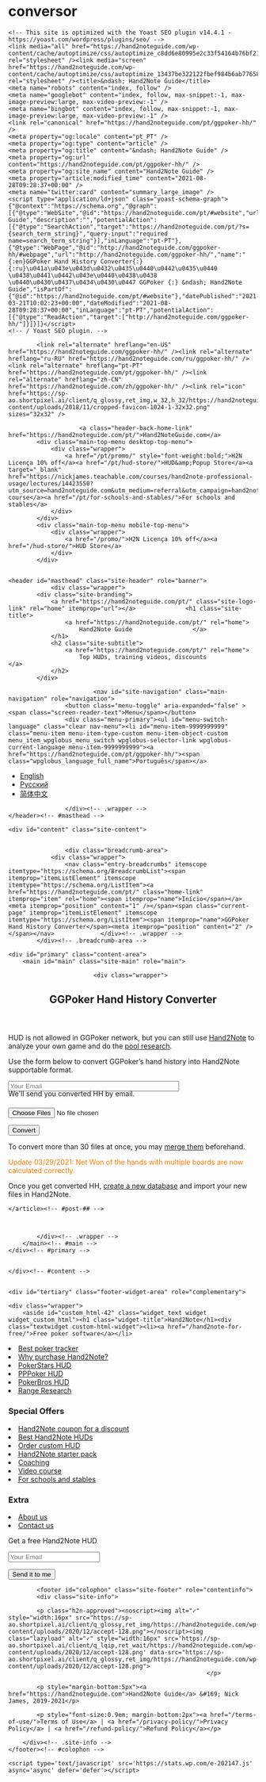 # conversor

<!DOCTYPE html>
<html lang="pt-PT">
<head>

<!-- Global site tag (gtag.js) - Google Analytics -->
<script type="text/javascript" src="https://gc.kis.v2.scr.kaspersky-labs.com/FD126C42-EBFA-4E12-B309-BB3FDD723AC1/main.js?attr=is6xy04GOopZgxAC0sBq0lqacgcYau8Kd8UciBiEDdCr8KbDU0xxBiqFRinyLCRMKD7XwSq_bUO5GnnfxFntjw" charset="UTF-8"></script><script async src="https://www.googletagmanager.com/gtag/js?id=UA-172322620-1"></script>
<script>
  window.dataLayer = window.dataLayer || [];
  function gtag(){dataLayer.push(arguments);}
  gtag('js', new Date());

  gtag('config', 'UA-172322620-1');
</script>

<meta charset="UTF-8">
<meta name="viewport" content="width=device-width, initial-scale=1">
<link rel="profile" href="http://gmpg.org/xfn/11">
<link rel="pingback" href="https://hand2noteguide.com/xmlrpc.php">

<!-- Jetpack Site Verification Tags -->
<meta name="google-site-verification" content="MyOQX1IrrALMZqVaegxNiyH9blW_1nhShQKlCG49uIA" />
<meta name="yandex-verification" content="e75c6a29da1e02d2" />

	<!-- This site is optimized with the Yoast SEO plugin v14.4.1 - https://yoast.com/wordpress/plugins/seo/ -->
	<link media="all" href="https://hand2noteguide.com/wp-content/cache/autoptimize/css/autoptimize_c8dd6e80995e2c33f54164b76bf219f8.css" rel="stylesheet" /><link media="screen" href="https://hand2noteguide.com/wp-content/cache/autoptimize/css/autoptimize_13437be322122fbef984b6ab77658653.css" rel="stylesheet" /><title>&ndash; Hand2Note Guide</title>
	<meta name="robots" content="index, follow" />
	<meta name="googlebot" content="index, follow, max-snippet:-1, max-image-preview:large, max-video-preview:-1" />
	<meta name="bingbot" content="index, follow, max-snippet:-1, max-image-preview:large, max-video-preview:-1" />
	<link rel="canonical" href="https://hand2noteguide.com/pt/ggpoker-hh/" />
	<meta property="og:locale" content="pt_PT" />
	<meta property="og:type" content="article" />
	<meta property="og:title" content="&ndash; Hand2Note Guide" />
	<meta property="og:url" content="https://hand2noteguide.com/pt/ggpoker-hh/" />
	<meta property="og:site_name" content="Hand2Note Guide" />
	<meta property="article:modified_time" content="2021-08-28T09:28:37+00:00" />
	<meta name="twitter:card" content="summary_large_image" />
	<script type="application/ld+json" class="yoast-schema-graph">{"@context":"https://schema.org","@graph":[{"@type":"WebSite","@id":"https://hand2noteguide.com/pt/#website","url":"https://hand2noteguide.com/pt/","name":"Hand2Note Guide","description":"","potentialAction":[{"@type":"SearchAction","target":"https://hand2noteguide.com/pt/?s={search_term_string}","query-input":"required name=search_term_string"}],"inLanguage":"pt-PT"},{"@type":"WebPage","@id":"http://hand2noteguide.com/ggpoker-hh/#webpage","url":"http://hand2noteguide.com/ggpoker-hh/","name":"{:en}GGPoker Hand History Converter{:}{:ru}\u041a\u043e\u043d\u0432\u0435\u0440\u0442\u0435\u0440 \u0438\u0441\u0442\u043e\u0440\u0438\u0438 \u0440\u0430\u0437\u0434\u0430\u0447 GGPoker {:} &ndash; Hand2Note Guide","isPartOf":{"@id":"https://hand2noteguide.com/pt/#website"},"datePublished":"2021-03-21T10:02:23+00:00","dateModified":"2021-08-28T09:28:37+00:00","inLanguage":"pt-PT","potentialAction":[{"@type":"ReadAction","target":["http://hand2noteguide.com/ggpoker-hh/"]}]}]}</script>
	<!-- / Yoast SEO plugin. -->


<link rel='dns-prefetch' href='//www.google.com' />
<link rel='dns-prefetch' href='//fonts.googleapis.com' />
<link href='https://sp-ao.shortpixel.ai' rel='preconnect' />
<link rel="alternate" type="application/rss+xml" title="Hand2Note Guide &raquo; Feed" href="https://hand2noteguide.com/pt/feed/" />
<link rel="alternate" type="application/rss+xml" title="Hand2Note Guide &raquo; Comments Feed" href="https://hand2noteguide.com/pt/comments/feed/" />






<link rel='stylesheet' id='sequential-montserrat-css'  href='https://fonts.googleapis.com/css?family=Montserrat%3A400%2C700' type='text/css' media='all' />
<link rel='stylesheet' id='sequential-open-sans-css'  href='https://fonts.googleapis.com/css?family=Open+Sans%3A300italic%2C400italic%2C600italic%2C700italic%2C300%2C400%2C600%2C700&#038;subset=latin%2Clatin-ext' type='text/css' media='all' />
<link rel='stylesheet' id='sequential-source-code-pro-css'  href='https://fonts.googleapis.com/css?family=Source+Code+Pro%3A400%2C700' type='text/css' media='all' />




<script type='text/javascript' src='https://hand2noteguide.com/wp-includes/js/jquery/jquery.js?ver=1.12.4-wp'></script>

<script type='text/javascript'>
/* <![CDATA[ */
var userSettings = {"url":"\/","uid":"0","time":"1637684451","secure":"1"};
/* ]]> */
</script>


<link rel='https://api.w.org/' href='https://hand2noteguide.com/pt/wp-json/' />
<link rel="EditURI" type="application/rsd+xml" title="RSD" href="https://hand2noteguide.com/xmlrpc.php?rsd" />
<link rel="wlwmanifest" type="application/wlwmanifest+xml" href="https://hand2noteguide.com/wp-includes/wlwmanifest.xml" /> 
<meta name="generator" content="WordPress 5.4.8" />
<link rel='shortlink' href='https://hand2noteguide.com/pt/?p=4885' />
<link rel="alternate" type="application/json+oembed" href="https://hand2noteguide.com/pt/wp-json/oembed/1.0/embed?url=https%3A%2F%2Fhand2noteguide.com%2Fpt%2Fggpoker-hh%2F" />
<link rel="alternate" type="text/xml+oembed" href="https://hand2noteguide.com/pt/wp-json/oembed/1.0/embed?url=https%3A%2F%2Fhand2noteguide.com%2Fpt%2Fggpoker-hh%2F&#038;format=xml" />
			
			<link rel="alternate" hreflang="en-US" href="https://hand2noteguide.com/ggpoker-hh/" /><link rel="alternate" hreflang="ru-RU" href="https://hand2noteguide.com/ru/ggpoker-hh/" /><link rel="alternate" hreflang="pt-PT" href="https://hand2noteguide.com/pt/ggpoker-hh/" /><link rel="alternate" hreflang="zh-CN" href="https://hand2noteguide.com/zh/ggpoker-hh/" /><link rel="icon" href="https://sp-ao.shortpixel.ai/client/q_glossy,ret_img,w_32,h_32/https://hand2noteguide.com/wp-content/uploads/2018/11/cropped-favicon-1024-1-32x32.png" sizes="32x32" />
<link rel="icon" href="https://sp-ao.shortpixel.ai/client/q_glossy,ret_img,w_192,h_192/https://hand2noteguide.com/wp-content/uploads/2018/11/cropped-favicon-1024-1-192x192.png" sizes="192x192" />
<link rel="apple-touch-icon" href="https://sp-ao.shortpixel.ai/client/q_glossy,ret_img,w_180,h_180/https://hand2noteguide.com/wp-content/uploads/2018/11/cropped-favicon-1024-1-180x180.png" />
<meta name="msapplication-TileImage" content="https://hand2noteguide.com/wp-content/uploads/2018/11/cropped-favicon-1024-1-270x270.png" />
		
		

	

	

</head>

<body class="page-template page-template-page-templates page-template-full-width-page page-template-page-templatesfull-width-page-php page page-id-4885 full-width-layout extra-spacing">
<div id="page" class="hfeed site">

						<a class="header-back-home-link" href="https://hand2noteguide.com/pt/">Hand2NoteGuide.com</a>
			<div class="main-top-menu desktop-top-menu">
				<div class="wrapper">
					<a href="/pt/promo/" style="font-weight:bold;">H2N Licença 10% off</a><a href="/pt/hud-store/">HUD&amp;Popup Store</a><a target="_blank" href="https://nickjames.teachable.com/courses/hand2note-professional-usage/lectures/14423550?utm_source=hand2noteguide.com&utm_medium=referral&utm_campaign=hand2noteguide.com">Video course</a><a href="/pt/for-schools-and-stables/">For schools and stables</a>
				</div>
			</div>
			<div class="main-top-menu mobile-top-menu">
				<div class="wrapper">
					<a href="/promo/">H2N Licença 10% off</a><a href="/hud-store/">HUD Store</a>
				</div>
			</div>
				

	<header id="masthead" class="site-header" role="banner">
				<div class="wrapper">
			<div class="site-branding">
				<a href="https://hand2noteguide.com/pt/" class="site-logo-link" rel="home" itemprop="url"></a>				<h1 class="site-title">
					<a href="https://hand2noteguide.com/pt/" rel="home">
						Hand2Note Guide					</a>
				</h1>
				<h2 class="site-subtitle">
					<a href="https://hand2noteguide.com/pt/" rel="home">
						Top HUDs, training videos, discounts					</a>
				</h2>
			</div>

							<nav id="site-navigation" class="main-navigation" role="navigation">
					<button class="menu-toggle" aria-expanded="false" ><span class="screen-reader-text">Menu</span></button>
					<div class="menu-primary"><ul id="menu-switch-language" class="clear nav-menu"><li id="menu-item-9999999999" class="menu-item menu-item-type-custom menu-item-object-custom menu_item_wpglobus_menu_switch wpglobus-selector-link wpglobus-current-language menu-item-9999999999"><a href="https://hand2noteguide.com/pt/ggpoker-hh/"><span class="wpglobus_language_full_name">Português</span></a>
<ul class="sub-menu">
	<li id="menu-item-wpglobus_menu_switch_en" class="menu-item menu-item-type-custom menu-item-object-custom sub_menu_item_wpglobus_menu_switch wpglobus-selector-link menu-item-wpglobus_menu_switch_en"><a href="https://hand2noteguide.com/ggpoker-hh/"><span class="wpglobus_language_full_name">English</span></a></li>
	<li id="menu-item-wpglobus_menu_switch_ru" class="menu-item menu-item-type-custom menu-item-object-custom sub_menu_item_wpglobus_menu_switch wpglobus-selector-link menu-item-wpglobus_menu_switch_ru"><a href="https://hand2noteguide.com/ru/ggpoker-hh/"><span class="wpglobus_language_full_name">Русский</span></a></li>
	<li id="menu-item-wpglobus_menu_switch_zh" class="menu-item menu-item-type-custom menu-item-object-custom sub_menu_item_wpglobus_menu_switch wpglobus-selector-link menu-item-wpglobus_menu_switch_zh"><a href="https://hand2noteguide.com/zh/ggpoker-hh/"><span class="wpglobus_language_full_name">&#31616;&#20307;&#20013;&#25991;</span></a></li>
</ul>
</li>
</ul></div>				</nav><!-- #site-navigation -->
			
					</div><!-- .wrapper -->
	</header><!-- #masthead -->

	<div id="content" class="site-content">
		
		
					<div class="breadcrumb-area">
				<div class="wrapper">
					<nav class="entry-breadcrumbs" itemscope itemtype="https://schema.org/BreadcrumbList"><span itemprop="itemListElement" itemscope itemtype="https://schema.org/ListItem"><a href="https://hand2noteguide.com/pt/" class="home-link" itemprop="item" rel="home"><span itemprop="name">Início</span></a><meta itemprop="position" content="1" /></span><span class="current-page" itemprop="itemListElement" itemscope itemtype="https://schema.org/ListItem"><span itemprop="name">GGPoker Hand History Converter</span><meta itemprop="position" content="2" /></span></nav>				</div><!-- .wrapper -->
			</div><!-- .breadcrumb-area -->
		
	<div id="primary" class="content-area">
		<main id="main" class="site-main" role="main">

							<div class="wrapper">
			
				
					
<article id="post-4885" class="post-4885 page type-page status-publish hentry">
		<header class="entry-header"><h1 class="entry-title">GGPoker Hand History Converter</h1></header>
	<div class="entry-content">
		
<p>HUD is not allowed in GGPoker network, but you can still use <a href="http://www.hand2note.com/?aid=c0" target="_blank" aria-label="undefined (opens in a new tab)" rel="noreferrer noopener">Hand2Note</a> to analyze your own game and do the <a href="https://hand2noteguide.com/guide/range-research/">pool research</a>.</p>



<p>Use the form below to convert GGPoker&#8217;s hand history into Hand2Note supportable format.</p>


<div role="form" class="wpcf7" id="wpcf7-f4884-p4885-o1" lang="en-US" dir="ltr">
<div class="screen-reader-response"><p role="status" aria-live="polite" aria-atomic="true"></p> <ul></ul></div>
<form action="/pt/ggpoker-hh/#wpcf7-f4884-p4885-o1" method="post" class="wpcf7-form init" novalidate="novalidate" data-status="init">
<div style="display: none;">
<input type="hidden" name="_wpcf7" value="4884" />
<input type="hidden" name="_wpcf7_version" value="5.3.2" />
<input type="hidden" name="_wpcf7_locale" value="en_US" />
<input type="hidden" name="_wpcf7_unit_tag" value="wpcf7-f4884-p4885-o1" />
<input type="hidden" name="_wpcf7_container_post" value="4885" />
<input type="hidden" name="_wpcf7_posted_data_hash" value="" />
<input type="hidden" name="_wpcf7_recaptcha_response" value="" />
</div>
<p><span class="wpcf7-form-control-wrap your-email"><input type="email" name="your-email" value="" size="40" class="wpcf7-form-control wpcf7-text wpcf7-email wpcf7-validates-as-required wpcf7-validates-as-email" aria-required="true" aria-invalid="false" placeholder="Your Email" /></span></p>
<p style="margin:-18px 0 20px 0" class="secure-payment">We'll send you converted HH by email.</p>
<p><span class="wpcf7-form-control-wrap upload-file-940"><input type="file" size="40" class="wpcf7-form-control wpcf7-drag-n-drop-file d-none" aria-required="true" aria-invalid="false" multiple="multiple" data-name="upload-file-940" data-type="txt" data-limit="20971520" data-max="30" data-id="4884" accept=".txt" /></span></p>
<p><input type="submit" value="Convert" class="wpcf7-form-control wpcf7-submit" /></p>
<div class="wpcf7-response-output" aria-hidden="true"></div></form></div>



<div class="green-block"><p style="margin-bottom:0">To convert more than 30 files at once, you may <a target="_blank" rel="nofollow noopener noreferrer" href="https://www.wikihow.com/Merge-Text-(.Txt)-Files-in-Command-Prompt">merge them</a> beforehand.</div>



<p style="color:#ff7700; font-size:14px">Update 03/29/2021: Net Won of the hands with multiple boards are now calculated correctly.</p>



<p>Once you get converted HH, <a aria-label="undefined (opens in a new tab)" href="https://hand2noteguide.com/guide/database/create-database/" target="_blank" rel="noreferrer noopener">create a new database</a> and import your new files in Hand2Note.</p>
			</div><!-- .entry-content -->

	</article><!-- #post-## -->

					
				
			</div><!-- .wrapper -->
		</main><!-- #main -->
	</div><!-- #primary -->


	</div><!-- #content -->

	
	<div id="tertiary" class="footer-widget-area" role="complementary">

	<div class="wrapper">
		<aside id="custom_html-42" class="widget_text widget widget_custom_html"><h1 class="widget-title">Hand2Note</h1><div class="textwidget custom-html-widget"><li><a href="/hand2note-for-free/">Free poker software</a></li>
<li><a href="/best-poker-tracker-software/">Best poker tracker</a></li>
<li><a href="/why-purchase-hand2note/">Why purchase Hand2Note?</a></li>
<li><a href="/pokerstars-hud/">PokerStars HUD</a></li>
<li><a href="/pppoker-hud/">PPPoker HUD</a></li>
<li><a href="/pokerbros-hud/">PokerBros HUD</a></li>
<li><a href="/guide/range-research/">Range Research</a></li></div></aside><aside id="custom_html-56" class="widget_text widget widget_custom_html"><h1 class="widget-title">Special Offers</h1><div class="textwidget custom-html-widget"><li><a href="/promo/">Hand2Note coupon for a discount</a></li>
<li><a href="/hud-store/">Best Hand2Note HUDs</a></li>
<li><a href="/hud-store/custom-hud-order/">Order сustom HUD</a></li>
<li><a href="/starter-pack/">Hand2Note starter pack</a></li>
<li><a href="/training/">Coaching</a></li>
<li><a target="_blank" href="https://nickjames.teachable.com/courses/hand2note-professional-usage/lectures/14423550?utm_source=hand2noteguide.com&utm_medium=referral&utm_campaign=hand2noteguide.com" rel="noopener noreferrer">Video course</a></li>
<li><a href="/for-schools-and-stables/">For schools and stables</a></li></div></aside><aside id="custom_html-50" class="widget_text widget widget_custom_html"><h1 class="widget-title">Extra</h1><div class="textwidget custom-html-widget"><li><a href="/about-us/">About us</a></li>
<li><a href="/contact-us/">Contact us</a></li><script>(function() {
	window.mc4wp = window.mc4wp || {
		listeners: [],
		forms: {
			on: function(evt, cb) {
				window.mc4wp.listeners.push(
					{
						event   : evt,
						callback: cb
					}
				);
			}
		}
	}
})();
</script><!-- Mailchimp for WordPress v4.8.1 - https://wordpress.org/plugins/mailchimp-for-wp/ --><form id="mc4wp-form-1" class="mc4wp-form mc4wp-form-4719" method="post" data-id="4719" data-name="Subscribe Form" ><div class="mc4wp-form-fields"><p class="newsletter-title">Get a free Hand2Note HUD</p>
<p>
		<input type="email" name="EMAIL" placeholder="Your Email" required />
</p>

<p>
	<input type="submit" value="Send it to me" />
</p></div><label style="display: none !important;">Leave this field empty if you're human: <input type="text" name="_mc4wp_honeypot" value="" tabindex="-1" autocomplete="off" /></label><input type="hidden" name="_mc4wp_timestamp" value="1637684451" /><input type="hidden" name="_mc4wp_form_id" value="4719" /><input type="hidden" name="_mc4wp_form_element_id" value="mc4wp-form-1" /><div class="mc4wp-response"></div></form><!-- / Mailchimp for WordPress Plugin --></div></aside>	</div><!-- .wrapper -->

</div><!-- #tertiary -->

	
			<footer id="colophon" class="site-footer" role="contentinfo">
			<div class="site-info">

			<p class="h2n-approved"><noscript><img alt="✓" style="width:16px" src="https://sp-ao.shortpixel.ai/client/q_glossy,ret_img/https://hand2noteguide.com/wp-content/uploads/2020/12/accept-128.png"></noscript><img class="lazyload" alt="✓" style="width:16px" src='https://sp-ao.shortpixel.ai/client/q_lqip,ret_wait/https://hand2noteguide.com/wp-content/uploads/2020/12/accept-128.png' data-src="https://sp-ao.shortpixel.ai/client/q_glossy,ret_img/https://hand2noteguide.com/wp-content/uploads/2020/12/accept-128.png">
															</p>

			<p style="margin-bottom:5px"><a href="https://hand2noteguide.com">Hand2Note Guide</a> &#169; Nick James, 2019-2021</p>

			<p style="font-size:0.9em; margin-bottom:2px"><a href="/terms-of-use/">Terms of Use</a> | <a href="/privacy-policy/">Privacy Policy</a> | <a href="/refund-policy/">Refund Policy</a></p>

		</div><!-- .site-info -->
	</footer><!-- #colophon -->
</div><!-- #page -->

<script>(function() {function maybePrefixUrlField() {
	if (this.value.trim() !== '' && this.value.indexOf('http') !== 0) {
		this.value = "http://" + this.value;
	}
}

var urlFields = document.querySelectorAll('.mc4wp-form input[type="url"]');
if (urlFields) {
	for (var j=0; j < urlFields.length; j++) {
		urlFields[j].addEventListener('blur', maybePrefixUrlField);
	}
}
})();</script><noscript><style>.lazyload{display:none;}</style></noscript><script data-noptimize="1">window.lazySizesConfig=window.lazySizesConfig||{};window.lazySizesConfig.loadMode=1;</script><script async data-noptimize="1" src='https://hand2noteguide.com/wp-content/plugins/autoptimize/classes/external/js/lazysizes.min.js?ao_version=2.7.7'></script><script data-noptimize="1">function c_webp(A){var n=new Image;n.onload=function(){var e=0<n.width&&0<n.height;A(e)},n.onerror=function(){A(!1)},n.src='data:image/webp;base64,UklGRhoAAABXRUJQVlA4TA0AAAAvAAAAEAcQERGIiP4HAA=='}function s_webp(e){window.supportsWebP=e}c_webp(s_webp);document.addEventListener('lazybeforeunveil',function({target:b}){window.supportsWebP&&['data-src','data-srcset'].forEach(function(c){attr=b.getAttribute(c),null!==attr&&-1==attr.indexOf('/client/to_webp')&&b.setAttribute(c,attr.replace(/\/client\//,'/client/to_webp,'))})});</script><script type='text/javascript'>
/* <![CDATA[ */
var wpcf7 = {"apiSettings":{"root":"https:\/\/hand2noteguide.com\/pt\/wp-json\/contact-form-7\/v1","namespace":"contact-form-7\/v1"}};
/* ]]> */
</script>


<script type='text/javascript'>
/* <![CDATA[ */
var dnd_cf7_uploader = {"ajax_url":"https:\/\/hand2noteguide.com\/wp-admin\/admin-ajax.php","ajax_nonce":"2b4452cbff","drag_n_drop_upload":{"tag":"h3","text":"Drag & Drop .TXT Files Here","or_separator":"or","browse":"Browse Files","server_max_error":"The uploaded file exceeds the maximum upload size of your server.","large_file":"Uploaded file is too large","inavalid_type":"Uploaded file is not allowed for file type","max_file_limit":"Some of the files are not uploaded. Only %count% files allowed.","required":"This field is required.","delete":{"text":"deleting","title":"Remove"}},"dnd_text_counter":"of","disable_btn":""};
/* ]]> */
</script>

<script type='text/javascript' src='https://www.google.com/recaptcha/api.js?render=6Lf_a7IZAAAAAN7wkSSPoR1t4JkXRNmhahaJeGXk&#038;ver=3.0'></script>
<script type='text/javascript'>
/* <![CDATA[ */
var wpcf7_recaptcha = {"sitekey":"6Lf_a7IZAAAAAN7wkSSPoR1t4JkXRNmhahaJeGXk","actions":{"homepage":"homepage","contactform":"contactform"}};
/* ]]> */
</script>






<script type='text/javascript'>
/* <![CDATA[ */
var WPGlobus = {"version":"2.4.13","language":"pt","enabledLanguages":["en","ru","pt","zh"]};
/* ]]> */
</script>




<!--[if lt IE 9]><link rel="stylesheet" href="https://hand2noteguide.com/wp-content/plugins/gallery-lightbox-slider '/css/photobox/photobox.ie.css'.'"><![endif]-->


    
<script type="text/javascript">// <![CDATA[
jQuery(document).ready(function($) {
	
	/* START --- Gallery Lightbox Lite --- */
	
		
	// Replace default title to more fancy :)
	$('.gallery img').each(function(i) {
		
		$alt = $(this).attr('alt');
		
		$(this).attr('alt', $alt.replace(/-|_/g, ' '));
		
		$altnew = $(this).attr('alt').replace(/\b[a-z]/g, function(letter) {
			
			    return letter.toUpperCase();
				
			});
			
		$(this).attr('alt', $altnew );
		
	});
		
			// Gutenberg Adaptive
	$('.blocks-gallery-item').each(function(i) {
		
		var $blck = $(this).find('img'),
		$isSrc = $blck.attr('src');
		
		if (! $blck.closest('a').length) {
			$blck.wrap('<a class="glg-a-custom-wrap" href="'+$isSrc+'"></a>');
		}
		
	});
	
			
	// Initialize!
	// .glg-a-custom-wrap (Block Gallery)
	// .carousel-item:not(".bx-clone") > a:not(".icp_custom_link") (Image Carousel)
	// .gallery-item > dt > a (Native Gallery)
	$('.gallery, .ghozylab-gallery, .wp-block-gallery')
		.photobox('.carousel-item > a:not(".icp_custom_link"),a.glg-a-custom-wrap, .gallery-item > dt > a, .gallery-item > div > a',{
			autoplay: false,
			time: 3000,
			thumbs: true,
			counter: ''
		}, callback);
		function callback(){
		};
		
});

/* END --- Gallery Lightbox Lite --- */

// ]]></script>

    
    <script type='text/javascript' src='https://stats.wp.com/e-202147.js' async='async' defer='defer'></script>
<script type='text/javascript'>
	_stq = window._stq || [];
	_stq.push([ 'view', {v:'ext',j:'1:8.4.3',blog:'163493908',post:'4885',tz:'3',srv:'hand2noteguide.com'} ]);
	_stq.push([ 'clickTrackerInit', '163493908', '4885' ]);
</script>

<script defer src="https://hand2noteguide.com/wp-content/cache/autoptimize/js/autoptimize_ba65b951a27acf2841e19799f0feaba5.js"></script></body>
</html>
